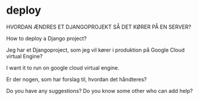 # deploy
HVORDAN ÆNDRES ET DJANGOPROJEKT SÅ DET KØRER PÅ EN SERVER?

How to deploy a Django project?

Jeg har et Djangoproject, som jeg vil kører i produktion på Google Cloud virtual Engine?

I want it to run on google cloud virtual engine.

Er der nogen, som har forslag til, hvordan det håndteres?

Do you have any suggestions? Do you know some other who can add help?


